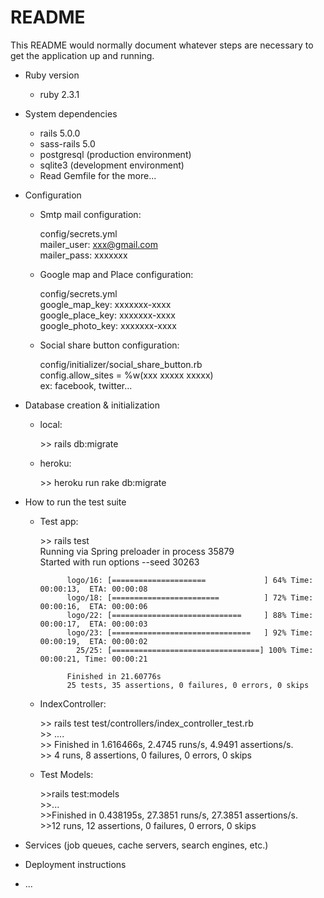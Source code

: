 # README

This README would normally document whatever steps are necessary to get the
application up and running.


* Ruby version 
	* ruby 2.3.1

* System dependencies
	* rails 5.0.0
	* sass-rails 5.0
	* postgresql (production environment)
	* sqlite3 (development environment)
	* Read Gemfile for the more...

* Configuration
	* Smtp mail configuration: <p>config/secrets.yml<br>
							  mailer_user: xxx@gmail.com<br>
 							  mailer_pass: xxxxxxx
						</p>
	* Google map and Place configuration: <p>config/secrets.yml<br>
										  google_map_key: xxxxxxx-xxxx<br>
										  google_place_key: xxxxxxx-xxxx<br>
										  google_photo_key: xxxxxxx-xxxx
										  </p>
	* Social share button configuration: <p>config/initializer/social_share_button.rb<br>
										    config.allow_sites = %w(xxx xxxxx xxxxx)<br>
										    ex: facebook, twitter...
										  </p>

* Database creation & initialization
	* local: <p>>> rails db:migrate</p>
	* heroku: <p>>> heroku run rake db:migrate</p>

* How to run the test suite<br>
	* Test app: <p>>> rails test<br>
				Running via Spring preloader in process 35879<br>
				Started with run options --seed 30263<br>

				logo/16: [=====================             ] 64% Time: 00:00:13,  ETA: 00:00:08
				logo/18: [========================          ] 72% Time: 00:00:16,  ETA: 00:00:06
				logo/22: [=============================     ] 88% Time: 00:00:17,  ETA: 00:00:03
				logo/23: [===============================   ] 92% Time: 00:00:19,  ETA: 00:00:02
				  25/25: [=================================] 100% Time: 00:00:21, Time: 00:00:21

				Finished in 21.60776s
				25 tests, 35 assertions, 0 failures, 0 errors, 0 skips
				
	* IndexController: <p>>> rails test test/controllers/index_controller_test.rb<br>
					 >> ....<br>
					 >> Finished in 1.616466s, 2.4745 runs/s, 4.9491 assertions/s.<br>
					 >>	4 runs, 8 assertions, 0 failures, 0 errors, 0 skips<br></p>
	* Test Models: <p>>>rails test:models <br>
					>>...<br>
					>>Finished in 0.438195s, 27.3851 runs/s, 27.3851 assertions/s.<br>
					>>12 runs, 12 assertions, 0 failures, 0 errors, 0 skips<br>
					</p>

* Services (job queues, cache servers, search engines, etc.)

* Deployment instructions

* ...
